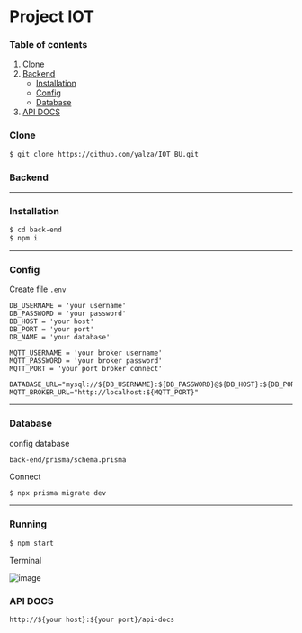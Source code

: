 # Project IOT
### Table of contents

1. [Clone](#clone)
2. [Backend](#backend)
    - [Installation](#installation)
    - [Config](#config)
    - [Database](#database)
3. [API DOCS](#api-docs)
### Clone

```bash
$ git clone https://github.com/yalza/IOT_BU.git
```

### Backend

---
### Installation
```bash
$ cd back-end
$ npm i
```
---
### Config
Create file `.env`
```
DB_USERNAME = 'your username'
DB_PASSWORD = 'your password'
DB_HOST = 'your host'
DB_PORT = 'your port'
DB_NAME = 'your database'

MQTT_USERNAME = 'your broker username'
MQTT_PASSWORD = 'your broker password'
MQTT_PORT = 'your port broker connect'

DATABASE_URL="mysql://${DB_USERNAME}:${DB_PASSWORD}@${DB_HOST}:${DB_PORT}/${DB_NAME}"
MQTT_BROKER_URL="http://localhost:${MQTT_PORT}"
```

---
### Database
config database
```
back-end/prisma/schema.prisma
```
Connect
```bash
$ npx prisma migrate dev
```

---
### Running
```bash
$ npm start
```
Terminal

![image](https://github.com/hhd182/LTUD_IOT/assets/82596802/6a6e53ad-983e-49cb-b594-cac56e31eeeb)


### API DOCS
```
http://${your host}:${your port}/api-docs
```
